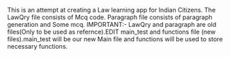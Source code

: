 This is an attempt at creating a Law learning app for Indian Citizens.
The LawQry file consists of Mcq code.
Paragraph file consists of paragraph generation and Some mcq.
IMPORTANT:- LawQry and paragraph are old files(Only to be used as refernce).EDIT main_test and functions file (new files).main_test will be our new Main file and functions will be used to store necessary functions.
